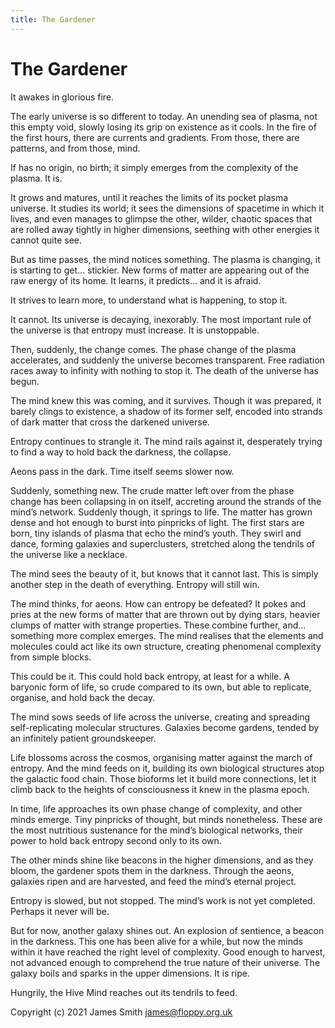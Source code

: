 ```yaml
---
title: The Gardener
---
```


# The Gardener

It awakes in glorious fire.

The early universe is so different to today. An unending sea of plasma, not this empty void, slowly losing its grip on existence as it cools. In the fire of the first hours, there are currents and gradients. From those, there are patterns, and from those, mind.

If has no origin, no birth; it simply emerges from the complexity of the plasma. It is.

It grows and matures, until it reaches the limits of its pocket plasma universe. It studies its world; it sees the dimensions of spacetime in which it lives, and even manages to glimpse the other, wilder, chaotic spaces that are rolled away tightly in higher dimensions, seething with other energies it cannot quite see. 

But as time passes, the mind notices something. The plasma is changing, it is starting to get… stickier. New forms of matter are appearing out of the raw energy of its home. It learns, it predicts… and it is afraid.

It strives to learn more, to understand what is happening, to stop it.

It cannot. Its universe is decaying, inexorably. The most important rule of the universe is that entropy must increase. It is unstoppable.

Then, suddenly, the change comes. The phase change of the plasma accelerates, and suddenly the universe becomes transparent. Free radiation races away to infinity with nothing to stop it. The death of the universe has begun.

The mind knew this was coming, and it survives. Though it was prepared, it barely clings to existence, a shadow of its former self, encoded into strands of dark matter that cross the darkened universe.

Entropy continues to strangle it. The mind rails against it, desperately trying to find a way to hold back the darkness, the collapse.

Aeons pass in the dark. Time itself seems slower now.

Suddenly, something new. The crude matter left over from the phase change has been collapsing in on itself, accreting around the strands of the mind’s network. Suddenly though, it springs to life. The matter has grown dense and hot enough to burst into pinpricks of light. The first stars are born, tiny islands of plasma that echo the mind’s youth. They swirl and dance, forming galaxies and superclusters, stretched along the tendrils of the universe like a necklace.

The mind sees the beauty of it, but knows that it cannot last. This is simply another step in the death of everything. Entropy will still win.

The mind thinks, for aeons. How can entropy be defeated? It pokes and pries at the new forms of matter that are thrown out by dying stars, heavier clumps of matter with strange properties. These combine further, and… something more complex emerges. The mind realises that the elements and molecules could act like its own structure, creating phenomenal complexity from simple blocks.

This could be it. This could hold back entropy, at least for a while. A baryonic form of life, so crude compared to its own, but able to replicate, organise, and hold back the decay.

The mind sows seeds of life across the universe, creating and spreading self-replicating molecular structures. Galaxies become gardens, tended by an infinitely patient groundskeeper.

Life blossoms across the cosmos, organising matter against the march of entropy. And the mind feeds on it, building its own biological structures atop the galactic food chain. Those bioforms let it build more connections, let it climb back to the heights of consciousness it knew in the plasma epoch.

In time, life approaches its own phase change of complexity, and other minds emerge. Tiny pinpricks of thought, but minds nonetheless. These are the most nutritious sustenance for the mind’s biological networks, their power to hold back entropy second only to its own.

The other minds shine like beacons in the higher dimensions, and as they bloom, the gardener spots them in the darkness. Through the aeons, galaxies ripen and are harvested, and feed the mind’s eternal project. 

Entropy is slowed, but not stopped. The mind’s work is not yet completed. Perhaps it never will be.

But for now, another galaxy shines out. An explosion of sentience, a beacon in the darkness. This one has been alive for a while, but now the minds within it have reached the right level of complexity. Good enough to harvest, not advanced enough to comprehend the true nature of their universe. The galaxy boils and sparks in the upper dimensions. It is ripe.

Hungrily, the Hive Mind reaches out its tendrils to feed.

 Copyright (c) 2021 James Smith <james@floppy.org.uk>

